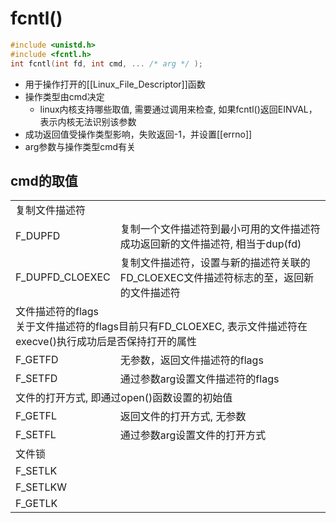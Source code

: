 # fcntl()

```c++
#include <unistd.h>
#include <fcntl.h>
int fcntl(int fd, int cmd, ... /* arg */ );
```

- 用于操作打开的[[Linux_File_Descriptor]]函数
- 操作类型由cmd决定
  - linux内核支持哪些取值, 需要通过调用来检查, 如果fcntl()返回EINVAL，表示内核无法识别该参数
- 成功返回值受操作类型影响，失败返回-1，并设置[[errno]]
- arg参数与操作类型cmd有关

## cmd的取值

<table>
    <tr>
        <td colspan="2">复制文件描述符</td>
    </tr>
    <tr>
        <td>F_DUPFD</td>
        <td>复制一个文件描述符到最小可用的文件描述符<br>成功返回新的文件描述符, 相当于dup(fd) </td>
    </tr>
    <tr>
        <td>F_DUPFD_CLOEXEC</td>
        <td>复制文件描述符，设置与新的描述符关联的FD_CLOEXEC文件描述符标志的至，返回新的文件描述符</td>
    </tr>
    <tr>
        <td colspan="2">文件描述符的flags<br>关于文件描述符的flags目前只有FD_CLOEXEC, 表示文件描述符在execve()执行成功后是否保持打开的属性</td>
    </tr>
    <tr>
        <td>F_GETFD</td>
        <td>无参数，返回文件描述符的flags</td>
    </tr>
    <tr>
        <td>F_SETFD</td>
        <td>通过参数arg设置文件描述符的flags</td>
    </tr>
    <tr>
        <td colspan="2">文件的打开方式, 即通过open()函数设置的初始值</td>
    </tr>
    <tr>
        <td>F_GETFL</td>
        <td>返回文件的打开方式, 无参数</td>
    </tr>
    <tr>
        <td>F_SETFL</td>
        <td>通过参数arg设置文件的打开方式</td>
    </tr>
    <tr>
        <td colspan="2">文件锁</td>
    </tr>
    <tr>
        <td>F_SETLK</td>
        <td></td>
    </tr>
    <tr>
        <td>F_SETLKW</td>
        <td></td>
    </tr>
    <tr>
        <td>F_GETLK</td>
        <td></td>
    </tr>
</table>
